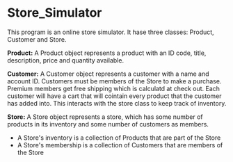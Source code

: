 # Store_Simulator

This program is an online store simulator. It hase three classes: Product, Customer and Store.


**Product:**
A Product object represents a product with an ID code, title, description, price and quantity available.


**Customer:**
A Customer object represents a customer with a name and account ID. Customers must be members of the Store to make a purchase. Premium members get free shipping which is calculatd at check out. Each customer will have a cart that will cointain every product that the customer has added into. This interacts with the store class to keep track of inventory. 


**Store:**
A Store object represents a store, which has some number of products in its inventory and some number of customers as members.
* A Store's inventory is a collection of Products that are part of the Store 
* A Store's membership is a collection of Customers that are members of the Store 
